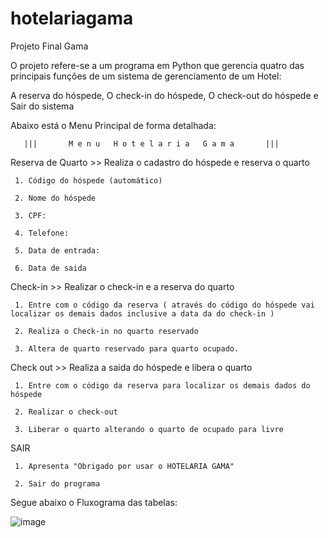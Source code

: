 # hotelariagama
Projeto Final Gama

O projeto refere-se a um programa em Python que gerencia quatro das principais funções de um sistema de gerenciamento de um Hotel:

A reserva do hóspede,
O check-in do hóspede,
O check-out do hóspede e
Sair do sistema

Abaixo está o Menu Principal de forma detalhada:

       |||       M e n u   H o t e l a r i a   G a m a       |||

Reserva de Quarto >>
     Realiza o cadastro do hóspede e reserva o quarto 
     
     1. Código do hóspede (automático) 
     
     2. Nome do hóspede 
     
     3. CPF: 
     
     4. Telefone:
     
     5. Data de entrada:
     
     6. Data de saida

Check-in >> Realizar o check-in e a reserva do quarto
  
     1. Entre com o código da reserva ( através do código do hóspede vai localizar os demais dados inclusive a data da do check-in )
     
     2. Realiza o Check-in no quarto reservado 
     
     3. Altera de quarto reservado para quarto ocupado.
     
  Check out >> Realiza a saida do hóspede e libera o quarto

     1. Entre com o código da reserva para localizar os demais dados do hóspede
     
     2. Realizar o check-out 
     
     3. Liberar o quarto alterando o quarto de ocupado para livre

  SAIR 

     1. Apresenta "Obrigado por usar o HOTELARIA GAMA" 

     2. Sair do programa

Segue abaixo o Fluxograma das tabelas:

![image](https://user-images.githubusercontent.com/92685388/138569209-a11e6c74-3032-4c91-a977-23bc3a6efef4.png)

